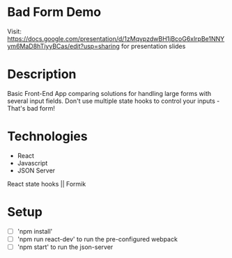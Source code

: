 # Bad Form Demo
Visit: https://docs.google.com/presentation/d/1zMqvpzdwBH1jBcoG6xlrpBe1NNYym6MaD8hTiyyBCas/edit?usp=sharing for presentation slides
# Description
Basic Front-End App comparing solutions for handling large forms with several input fields.
Don't use multiple state hooks to control your inputs - That's bad form!

# Technologies
* React
* Javascript
* JSON Server

React state hooks || Formik

# Setup
- [ ] 'npm install'
- [ ] 'npm run react-dev'  to run the pre-configured webpack
- [ ] 'npm start' to run the json-server
